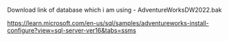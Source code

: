 Download link of database which i am using - AdventureWorksDW2022.bak

https://learn.microsoft.com/en-us/sql/samples/adventureworks-install-configure?view=sql-server-ver16&tabs=ssms
